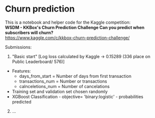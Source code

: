 # Churn prediction

This is a notebook and helper code for the Kaggle competition: 
<br>
**WSDM - KKBox's Churn Prediction Challenge
Can you predict when subscribers will churn?**
<br>
https://www.kaggle.com/c/kkbox-churn-prediction-challenge/

Submissions:
1. "Basic start" [Log loss calculated by Kaggle -> 0.15289 (336 place on Public Leaderboard/ 576)]
  - Features:
      * days_from_start = Number of days from first transaction
      * transactions_num = Number or transactions
      * calnceletions_num = Number of cancelations
  - Training set and validation set chosen randomly 
  - XGBoost Classification - objective= 'binary:logistic' - probabilities predicted


2. ...


